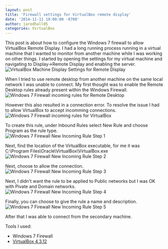 ```yaml
---
layout: post
title: 'Firewall settings for VirtualBox remote display'
date: '2014-11-11 19:00:00 -0700'
author: jaredhall05
categories: VirtualBox
---
```


This post is about how to configure the Windows 7 firewall to allow VirtualBox Remote Display.
I had a long running process running in a virtual machine that I wanted to monitor from another machine while I was working on other things.
I started by opening the settings for my virtual machine and navigating to Display->Remote Display and enabling the server.<br />
<img src="{{ site.baseurl }}/assets/2014-11-11/VirtualBoxSettingsScreenshot-min.jpg" class="img-responsive" alt="VirtualBox Machine Display Settings for Remote Display" />

When I tried to use remote desktop from another machine on the same local network I was unable to connect.
My first thought was to enable the Remote Desktop rules already present within the Windows Firewall.<br />
<img src="{{ site.baseurl }}/assets/2014-11-11/RemoteDesktopScreenshot-min.jpg" class="img-responsive" alt="Windows 7 Firewall incoming rules for Remote Desktop" />

However this also resulted in a connection error.
To resolve the issue I had to allow VirtualBox to accept incomming connections.<br />
<img src="{{ site.baseurl }}/assets/2014-11-11/VirtualBoxScreenshot-min.jpg" class="img-responsive" alt="Windows 7 Firewall incoming rules for VirtualBox" />

To create this rule, under Inbound Rules select New Rule and choose Program as the rule type.<br />
<img src="{{ site.baseurl }}/assets/2014-11-11/Firewall-Add-App-Rule-Step-1-min.jpg" class="img-responsive" alt="Windows 7 Firewall New Incoming Rule Step 1" />

Next, find the location of the VirtualBox executable, for me it was C:\Program Files\Oracle\VirtualBox\VirtualBox.exe<br />
<img src="{{ site.baseurl }}/assets/2014-11-11/Firewall-Add-App-Rule-Step-2-min.jpg" class="img-responsive" alt="Windows 7 Firewall New Incoming Rule Step 2" />

Next, choose to allow the connection.<br />
<img src="{{ site.baseurl }}/assets/2014-11-11/Firewall-Add-App-Rule-Step-3-min.jpg" class="img-responsive" alt="Windows 7 Firewall New Incoming Rule Step 3" />

Next, I didn't want the rule to be applied to Public networks but I was OK with Pivate and Domain networks.<br />
<img src="{{ site.baseurl }}/assets/2014-11-11/Firewall-Add-App-Rule-Step-4-min.jpg" class="img-responsive" alt="Windows 7 Firewall New Incoming Rule Step 4" />

Finally, you can choose to give the rule a name and description.<br />
<img src="{{ site.baseurl }}/assets/2014-11-11/Firewall-Add-App-Rule-Step-5-min.jpg" class="img-responsive" alt="Windows 7 Firewall New Incoming Rule Step 5" />

After that I was able to connect from the secondary machine.

Tools I used:

- Windows 7 Firewall
- [VirtualBox 4.3.12](https://www.virtualbox.org/)